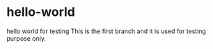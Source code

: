 # hello-world
hello world for testing
This is the first branch and it is used for testing purpose only. 
